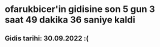 # ofarukbicer'in gidisine son 5 gun 3 saat 49 dakika 36 saniye kaldi

## Gidis tarihi: 30.09.2022 :(